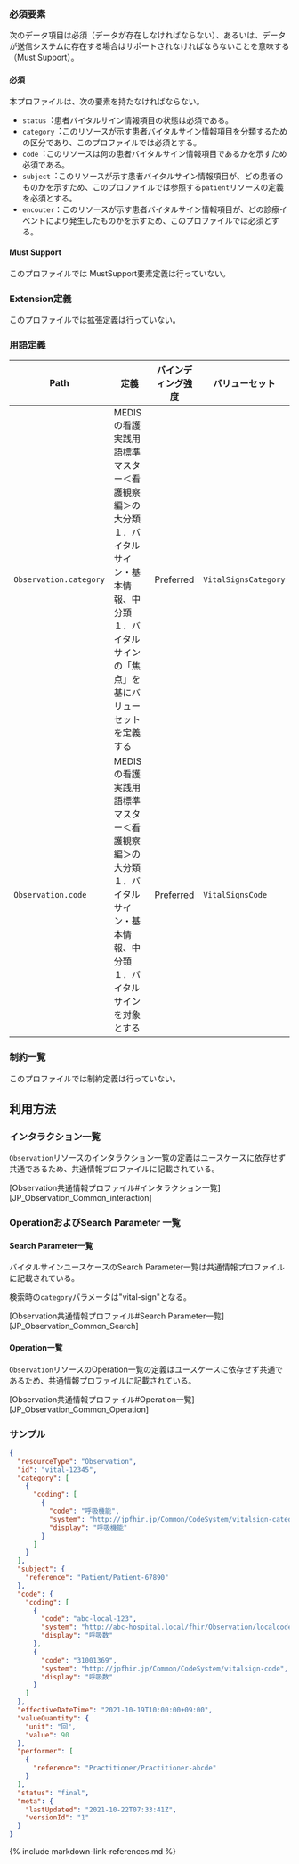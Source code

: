 
### 必須要素

次のデータ項目は必須（データが存在しなければならない）、あるいは、データが送信システムに存在する場合はサポートされなければならないことを意味する（Must Support）。

#### 必須
本プロファイルは、次の要素を持たなければならない。

- `status`︓患者バイタルサイン情報項目の状態は必須である。
- `category`︓このリソースが示す患者バイタルサイン情報項目を分類するための区分であり、このプロファイルでは必須とする。
- `code`︓このリソースは何の患者バイタルサイン情報項目であるかを示すため必須である。
- `subject`︓このリソースが示す患者バイタルサイン情報項目が、どの患者のものかを示すため、このプロファイルでは参照する`patient`リソースの定義を必須とする。
- `encouter`：このリソースが示す患者バイタルサイン情報項目が、どの診療イベントにより発生したものかを示すため、このプロファイルでは必須とする。

#### Must Support
このプロファイルでは MustSupport要素定義は行っていない。

### Extension定義
このプロファイルでは拡張定義は行っていない。

### 用語定義

| Path | 定義 | バインディング強度 | バリューセット |
|---|---|---|---|
| `Observation.category` | MEDISの看護実践用語標準マスター＜看護観察編＞の大分類１．バイタルサイン・基本情報、中分類１．バイタルサインの「焦点」を基にバリューセットを定義する | Preferred | `VitalSignsCategory` |
| `Observation.code` | MEDISの看護実践用語標準マスター＜看護観察編＞の大分類１．バイタルサイン・基本情報、中分類１．バイタルサインを対象とする | Preferred | `VitalSignsCode` |

### 制約一覧

このプロファイルでは制約定義は行っていない。



## 利用方法

### インタラクション一覧

`Observation`リソースのインタラクション一覧の定義はユースケースに依存せず共通であるため、共通情報プロファイルに記載されている。

[Observation共通情報プロファイル#インタラクション一覧][JP_Observation_Common_interaction]

### OperationおよびSearch Parameter 一覧

#### Search Parameter一覧

バイタルサインユースケースのSearch Parameter一覧は共通情報プロファイルに記載されている。

検索時の`category`パラメータは"vital-sign"となる。

[Observation共通情報プロファイル#Search Parameter一覧][JP_Observation_Common_Search]

#### Operation一覧

`Observation`リソースのOperation一覧の定義はユースケースに依存せず共通であるため、共通情報プロファイルに記載されている。

[Observation共通情報プロファイル#Operation一覧][JP_Observation_Common_Operation]

### サンプル
```json
{
  "resourceType": "Observation",
  "id": "vital-12345",
  "category": [
    {
      "coding": [
        {
          "code": "呼吸機能",
          "system": "http://jpfhir.jp/Common/CodeSystem/vitalsign-category",
          "display": "呼吸機能"
        }
      ]
    }
  ],
  "subject": {
    "reference": "Patient/Patient-67890"
  },
  "code": {
    "coding": [
      {
        "code": "abc-local-123",
        "system": "http://abc-hospital.local/fhir/Observation/localcode",
        "display": "呼吸数"
      },
      {
        "code": "31001369",
        "system": "http://jpfhir.jp/Common/CodeSystem/vitalsign-code",
        "display": "呼吸数"
      }
    ]
  },
  "effectiveDateTime": "2021-10-19T10:00:00+09:00",
  "valueQuantity": {
    "unit": "回",
    "value": 90
  },
  "performer": [
    {
      "reference": "Practitioner/Practitioner-abcde"
    }
  ],
  "status": "final",
  "meta": {
    "lastUpdated": "2021-10-22T07:33:41Z",
    "versionId": "1"
  }
}
```
{% include markdown-link-references.md %}